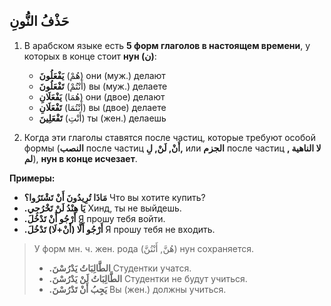 ﻿
حَذْفُ النُّونِ
-

1.  В арабском языке есть **5 форм глаголов в настоящем времени**, у которых в конце стоит **нун (ن)**:
    
    -    هُمْ) **يَفْعَلُونَ**) 
   они (муж.) делают
    -    أَنْتُمْ) **تَفْعَلُونَ**) 
        вы (муж.) делаете
    - هُمَا) **يَفْعَلَانِ**) 
        они (двое) делают
    -    أَنْتُمَا) **تَفْعَلَانِ**)
        вы (двое) делаете
    -   أَنْتِ) **تَفْعَلِينَ**) 
        ты (жен.) делаешь
    
    
2.  Когда эти глаголы ставятся после частиц, которые требуют особой формы (**النصب** после частиц  **أَنْ, لَنْ, لِ,** или **الجزم** после частиц  **لا الناهية , لم**), **нун в конце исчезает**.
    
**Примеры:**

- **مَاذَا تُرِيدُونَ أَنْ تَشْتَرُوا؟**
Что вы хотите купить?
- **.يَا هِنْدُ لَنْ تَخْرُجِي**
Хинд, ты не выйдешь.
-  **.أَرْجُو أَنْ تَدْخُلَ**
Я прошу тебя войти.
-  **.أَرْجُو أََلَّا (أَنْ+لَا) تَدْخُلَ**
Я прошу тебя не входить.

> У форм мн. ч. жен. рода (هُنَّ, أَنْتُنَّ) нун сохраняется.    
> - **.الطَّالِبَاتُ يَدْرُسْنَ** Студентки учатся.
> -  **.الطَّالِبَاتُ لَنْ يَدْرُسْنَ** Студентки не будут учиться.
> - **.يَجِبُ أَنْ تَدْرُسْنَ**  Вы (жен.) должны учиться.

        


